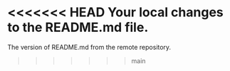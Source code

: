 <<<<<<< HEAD
Your local changes to the README.md file.
=======
The version of README.md from the remote repository.
>>>>>>> main
